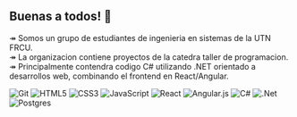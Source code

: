 ## Buenas a todos! 👋

↠ Somos un grupo de estudiantes de ingenieria en sistemas de la UTN FRCU.   
↠ La organizacion contiene proyectos de la catedra taller de programacion.   
↠ Principalmente contendra codigo C# utilizando .NET orientado a desarrollos web, combinando el frontend en React/Angular.   

![Git](https://img.shields.io/badge/-Git-%23F05032?style=flat-square&logo=git&logoColor=%23ffffff)
![HTML5](https://img.shields.io/badge/-HTML5-%23E44D27?style=flat-square&logo=html5&logoColor=ffffff) ![CSS3](https://img.shields.io/badge/-CSS3-%231572B6?style=flat-square&logo=css3) ![JavaScript](https://img.shields.io/badge/JavaScript-%23323330.svg?&style=flat-square&logo=javascript&logoColor=%23F7DF1E) ![React](https://img.shields.io/badge/React-%2320232a.svg?style=flat-saquare&logo=React&logoColor=%2361DAFB) ![Angular.js](https://img.shields.io/badge/Angular.js-%23E23237.svg?style=flat-square&logo=angularjs&logoColor=white)
![C#](https://img.shields.io/badge/C%23-%23239120.svg?style=flat-saquare&logo=c-sharp&logoColor=white) ![.Net](https://img.shields.io/badge/.NET-5C2D91?style=flat-square&logo=.Net&logoColor=white) ![Postgres](https://img.shields.io/badge/Postgres-%23316192.svg?style=flat-square&logo=postgresql&logoColor=white)
